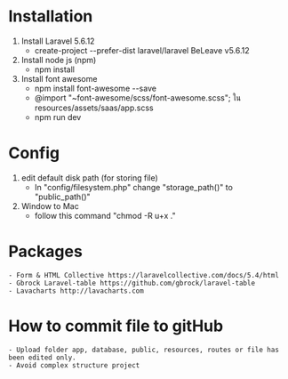 # Installation
1. Install Laravel 5.6.12
    - create-project --prefer-dist laravel/laravel BeLeave v5.6.12
2. Install node js (npm)
    - npm install
3. Install font awesome
    - npm install font-awesome --save
    - @import "~font-awesome/scss/font-awesome.scss"; ใน resources/assets/saas/app.scss
    - npm run dev

# Config
1. edit default disk path (for storing file)
    - In "config/filesystem.php" change "storage_path()" to "public_path()"
2. Window to Mac
    - follow this command "chmod -R u+x ."

# Packages
    - Form & HTML Collective https://laravelcollective.com/docs/5.4/html
    - Gbrock Laravel-table https://github.com/gbrock/laravel-table
    - Lavacharts http://lavacharts.com

# How to commit file to gitHub
    - Upload folder app, database, public, resources, routes or file has been edited only.
    - Avoid complex structure project

